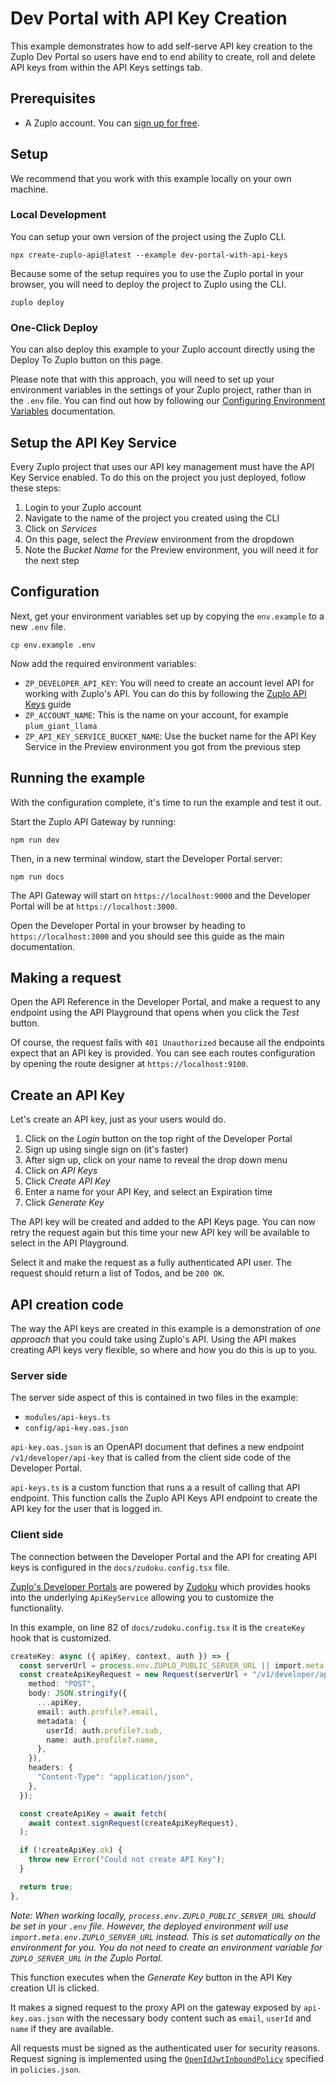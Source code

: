 # Dev Portal with API Key Creation

This example demonstrates how to add self-serve API key creation to the Zuplo Dev Portal so users have end to end ability to create, roll and delete API keys from within the API Keys settings tab.

## Prerequisites

- A Zuplo account. You can [sign up for free](https://portal.zuplo.com/sign-up).

## Setup

We recommend that you work with this example locally on your own machine.

### Local Development

You can setup your own version of the project using the Zuplo CLI.

```
npx create-zuplo-api@latest --example dev-portal-with-api-keys
```
Because some of the setup requires you to use the Zuplo portal in your browser, you will need to deploy the project to Zuplo using the CLI.

```
zuplo deploy
```

### One-Click Deploy
You can also deploy this example to your Zuplo account directly using the Deploy To Zuplo button on this page.

Please note that with this approach, you will need to set up your environment variables in the settings of your Zuplo project, rather than in the `.env` file. You can find out how by following our [Configuring Environment Variables](https://zuplo.com/docs/articles/environment-variables) documentation.

## Setup the API Key Service
Every Zuplo project that uses our API key management must have the API Key Service enabled. To do this on the project you just deployed, follow these steps:

1. Login to your Zuplo account
2. Navigate to the name of the project you created using the CLI
3. Click on _Services_
4. On this page, select the _Preview_ environment from the dropdown
5. Note the _Bucket Name_ for the Preview environment, you will need it for the next step

## Configuration
Next, get your environment variables set up by copying the `env.example` to a new `.env` file.

```
cp env.example .env
```

Now add the required environment variables:

- `ZP_DEVELOPER_API_KEY`: You will need to create an account level API for working with Zuplo's API. You can do this by following the [Zuplo API Keys](https://zuplo.com/docs/articles/accounts/zuplo-api-keys) guide
- `ZP_ACCOUNT_NAME`: This is the name on your account, for example `plum_giant_llama`
- `ZP_API_KEY_SERVICE_BUCKET_NAME`: Use the bucket name for the API Key Service in the Preview environment you got from the previous step

## Running the example
With the configuration complete, it's time to run the example and test it out.

Start the Zuplo API Gateway by running:

```
npm run dev
```

Then, in a new terminal window, start the Developer Portal server:

```
npm run docs
```

The API Gateway will start on `https://localhost:9000` and the Developer Portal will be at `https://localhost:3000`.

Open the Developer Portal in your browser by heading to `https://localhost:3000` and you should see this guide as the main documentation.

## Making a request

Open the API Reference in the Developer Portal, and make a request to any endpoint using the API Playground that opens when you click the _Test_ button.

Of course, the request fails with `401 Unauthorized` because all the endpoints expect that an API key is provided. You can see each routes configuration by opening the route designer at `https://localhost:9100`.

## Create an API Key
Let's create an API key, just as your users would do.

1. Click on the _Login_ button on the top right of the Developer Portal
2. Sign up using single sign on (it's faster)
3. After sign up, click on your name to reveal the drop down menu
4. Click on _API Keys_
5. Click _Create API Key_
6. Enter a name for your API Key, and select an Expiration time
7. Click _Generate Key_

The API key will be created and added to the API Keys page. You can now retry the request again but this time your new API key will be available to select in the API Playground.

Select it and make the request as a fully authenticated API user. The request should return a list of Todos, and be `200 OK`.

## API creation code
The way the API keys are created in this example is a demonstration of _one approach_ that you could take using Zuplo's API. Using the API makes creating API keys very flexible, so where and how you do this is up to you.

### Server side
The server side aspect of this is contained in two files in the example:

- `modules/api-keys.ts`
- `config/api-key.oas.json`

`api-key.oas.json` is an OpenAPI document that defines a new endpoint `/v1/developer/api-key` that is called from the client side code of the Developer Portal.

`api-keys.ts` is a custom function that runs a a result of calling that API endpoint. This function calls the Zuplo API Keys API endpoint to create the API key for the user that is logged in.

### Client side
The connection between the Developer Portal and the API for creating API keys is configured in the `docs/zudoku.config.tsx` file.

[Zuplo's Developer Portals](https://zuplo.com/docs/dev-portal/zudoku/guides/managing-api-keys-and-identities) are powered by [Zudoku](https://zudoku.dev) which provides hooks into the underlying `ApiKeyService` allowing you to customize the functionality.

In this example, on line 82 of `docs/zudoku.config.tsx` it is the `createKey` hook that is customized.

```typescript
createKey: async ({ apiKey, context, auth }) => {
  const serverUrl = process.env.ZUPLO_PUBLIC_SERVER_URL || import.meta.env.ZUPLO_SERVER_URL;
  const createApiKeyRequest = new Request(serverUrl + "/v1/developer/api-key", {
    method: "POST",
    body: JSON.stringify({
      ...apiKey,
      email: auth.profile?.email,
      metadata: {
        userId: auth.profile?.sub,
        name: auth.profile?.name,
      },
    }),
    headers: {
      "Content-Type": "application/json",
    },
  });

  const createApiKey = await fetch(
    await context.signRequest(createApiKeyRequest),
  );

  if (!createApiKey.ok) {
    throw new Error("Could not create API Key");
  } 

  return true;
},
```

_Note: When working locally, `process.env.ZUPLO_PUBLIC_SERVER_URL` should be set in your `.env` file. However, the deployed environment will use `import.meta.env.ZUPLO_SERVER_URL` instead. This is set automatically on the environment for you. You do not need to create an environment variable for `ZUPLO_SERVER_URL` in the Zuplo Portal._

This function executes when the _Generate Key_ button in the API Key creation UI is clicked.

It makes a signed request to the proxy API on the gateway exposed by `api-key.oas.json` with the necessary body content such as `email`, `userId` and `name` if they are available.

All requests must be signed as the authenticated user for security reasons. Request signing is implemented using the [`OpenIdJwtInboundPolicy`](https://zuplo.com/docs/policies/open-id-jwt-auth-inbound) specified in `policies.json`.